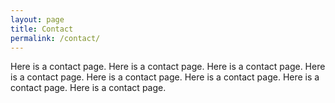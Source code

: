 ```yaml
---
layout: page
title: Contact
permalink: /contact/
---
```


Here is a contact page.
Here is a contact page.
Here is a contact page.
Here is a contact page.
Here is a contact page.
Here is a contact page.
Here is a contact page.
Here is a contact page.
